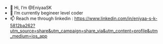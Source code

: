 - 👋 Hi, I’m @EniyaaSK
- 🌱 I’m currently begineer level coder 
- 📫 Reach me through linkedin :
  https://www.linkedin.com/in/eniyaa-s-k-5812ba262?utm_source=share&utm_campaign=share_via&utm_content=profile&utm_medium=ios_app
